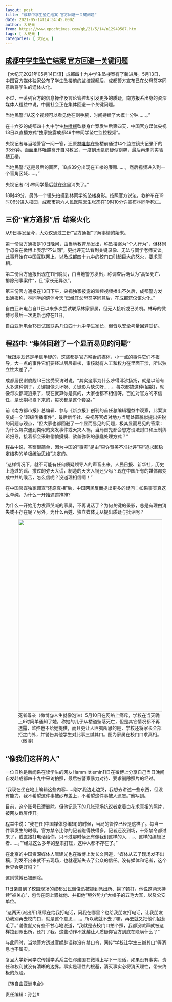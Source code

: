 ```yaml
---
layout: post
title: "成都中学生坠亡结案 官方回避一关键问题"
date: 2021-05-14T14:34:45.000Z
author: 大纪元
from: https://www.epochtimes.com/gb/21/5/14/n12949587.htm
tags: [ 大纪元 ]
categories: [ 大纪元 ]
---
```

<!--1621002885000-->
[成都中学生坠亡结案 官方回避一关键问题](https://www.epochtimes.com/gb/21/5/14/n12949587.htm)
------

<div>
<p>【大纪元2021年05月14日讯】成都四十九中学生坠楼案有了新进展。5月13日，中国官方媒体独家公布了学生坠楼前的监控视频后，成都警方宣布已在父母签字同意后将学生的遗体火化。</p><p>不过，一系列官方的信息操作及言论管控却引发更多的质疑，南方报系出身的资深媒体人程益中说，中国社会正在集体回避一个关键问题。</p><p>当地民警:“从这个视频可以看见他在割手腕，时间持续了大概十分钟……。”</p><p>在十六岁的成都四十九中学生<a href="https://www.epochtimes.com/gb/tag/%E6%9E%97%E5%94%AF%E9%BA%92.html">林唯麒</a>坠楼身亡案发生后第四天，中国官方媒体央视13日以直播方式“独家披露成都49中林同学坠亡监控视频”。</p><p>央视记者与当地警官一问一答，还原<a href="https://www.epochtimes.com/gb/tag/%E6%9E%97%E5%94%AF%E9%BA%92.html">林唯麒</a>在坠楼前通过14个监控镜头记录下的33分钟。画面里林唯麒离开自习教室，一度到水泵房疑似割腕，最后再走向实验楼五楼。</p><p>当地民警:“这是最后的画面，18点39分出现在五楼的廉廊……，然后视频进入到一个盲角区域……。”</p><p>央视记者:“小林同学最后就在这里消失了。”</p><p>18时49分，另外一个镜头拍摄到林同学的坠楼身影。按照官方说法，救护车在19时06分进入校园，成都市第六人民医院医生张杰在19时10分许宣布林同学死亡。</p><h2><strong>三份“官方通报”后</strong><strong>  </strong><strong>结案火化</strong><strong>   </strong></h2><p>从9日事发至今，大众仅通过三份“官方通报”了解事情的始末。</p><p>第一份官方通报是10日晚间，由当地教育局发出，称坠楼案为“个人行为”，但林同学母亲在微博上表示“不认同”，更批评无法看到关键录像、无法与同学老师交谈。此事开始在中国互联网上，以及成都四十九中的校门口引起巨大的怒火，要求真相。</p><p>第二份官方通报出现在11日晚间，由当地警方发出，称调查后确认为“高坠死亡、排除刑事案件”，且“家长无异议”。</p><p>第三份官方通报在13日下午，央视独家披露的监控视频播出不久后，成都警方发出通报称，林同学的遗体今天“已经其父母签字同意后，在成都殡仪馆火化。”</p><p>自由亚洲电台自11日以来多次尝试联系林家家属，但无人接听或已关机。林母的微博号最后一次更新也停在11日。</p><p>自由亚洲电台13日试图联系几位四十九中学生家长，但皆以安全考量回避受访。</p><h2><strong>程益中</strong><strong>: “</strong><strong>集体回避了一个显而易见的问题”</strong></h2><p>“我跟朋友还是半信半疑的，这些都是官方喉舌的媒体，小一点的事件它们不报导，大一点的事件它们要经过层层审核，审核就有人工和权力在里面干涉，所以独立性太差了。”</p><p>成都居民谢俊彪13日接受采访时说，“其实这事为什么吵得沸沸扬扬，就是以前有太多这种例子，关键摄像头坏呀、关键影片缺失呀……，每次都搞这种(招数)，就像每次都喊狼来了，现在就算你是真的，大家也都不相信呀。百姓对官方的不信任，是长期积累下来的，每次都是这个套路。”</p><p>前《南方都市报》总编辑、参与《新京报》创刊的首任总编辑程益中观察，此案演变成一个“超级传播事件”，最后新华社、央视等官媒对地方当局处置貌似提出尖锐的问题与观点，“但大家也都回避了一个显而易见的问题，极其显而易见的答案：为什么每次遇到类似的突发事件或天灾人祸，当局首先都会想方设法封口和压制舆论报导，接着都会采取偷偷摸摸、欲盖弥彰的愚蠢处理方式？”</p><p>程益中说，答案很简单，因为中国的“事实”是由“只许赞美不准批评”只“追求超稳定结构的单极统治思维”决定的。</p><p>“这样情况下，就不可能有任何质疑领导人的声音出来。人民日报、新华社，历史上造过的谣、撒过的弥天大谎，制造的天灾人祸还少吗？现在中国所有的媒体都变成中共的喉舌，怎么信呢？没道理相信啊！”</p><p>在中国官媒独家调查“还原真相”后，中国网民反而提出更多的疑问：如果事实真这么单纯，为什么一开始遮遮掩掩?</p><p>为什么一开始用力发声哭喊的家属，不再说话了？为何关键的录影，总是有理由消失或不存在呢？另外，为什么百姓、独立媒体无从提出质疑与批评呢？</p><figure id="attachment_12949695" aria-describedby="caption-attachment-12949695" style="width: 450px" class="wp-caption aligncenter"><a target="_blank" href="https://i.epochtimes.com/assets/uploads/2021/05/id12949695-E1HZXg0VgAU9NPA-1.jpg"><img class="size-medium wp-image-12949695" src="https://i.epochtimes.com/assets/uploads/2021/05/id12949695-E1HZXg0VgAU9NPA-1-450x600.jpg" alt="" width="450" height="600" /></a><figcaption id="caption-attachment-12949695" class="wp-caption-text">死者母亲（微博@人生就像泡沫）5月10日在网络上痛斥，学校在当天晚上9时简单通知了她，称她的儿子从楼道坠落死亡，但是其它情况都不再透露，监控也不给她提供，而且更让人匪夷所思的是，学校还将家长全部拒之门外，并警告其他学生对此事三缄其口。图为家属在校门口求真相。（微博）</figcaption></figure><h2><strong>“</strong><strong>像我们这样的人”</strong></h2><p>一位自称是新闻系在读学生的网友Hammlittlemin11日在微博上分享自己当日晚间自发赴成都四十九中采访拍照，最后被警察暴力对待、要求删除照片的经过。</p><p>“我现在坐在地上编辑这些内容……刚才我边走边哭，我想去讲述一些东西，但没有能力。我不希望这件事被纱布盖上，不希望这件事被人遗忘。”他写到。</p><p>目前，这个账号已遭删除。但他记录下的几张现场抗议者拿着白花求真相的照片，被网友截屏传开。</p><p>程益中说：“我在任(中国媒体总编辑)的时候，当局的管控已经是这样了。每当一件事发生的时候，官方禁令比你的记者跑得快得多。记者还没到场，十条禁令都过来了，或直接打电话给你。只不过那时候还有像我们这样的人……、这样的编辑记者……。”“经过这么多年的整肃打压，这种人都不存在了。”</p><p>在北京的中国资深媒体人唐建光也在微博上发长文问道，“媒体从去了现场发不出稿，到发不出来就不去现场，也就逐渐失去了公众的信任。没有媒体和记者，这个世界会更好吗？”</p><p>这则微博已被删除。</p><p>11日亲自到了校园现场的成都公民谢俊彪被抓到派出所、挨了顿打，他说这两天持续“被关心”，包含在网上骚扰他、并扣他“境外势力”大帽子的五毛大军，以及公安单位。</p><p>“这两天(派出所)继续在给我打电话，问我在哪里？也给我朋友打电话，让我朋友劝我别再去校门口，就是这个意思……。所以我就不去了嘛，再去就又把他们招惹毛了。”谢俊彪又有些不甘心地说道，“我就是去校门口拍个照，我都没吭声就被这样拉到派出所，还打了我。这些动作不就越让人质疑你官方到底在隐瞒什么？”</p><p>与此同时，当地警方透过官媒辟谣称没有禁口令，网传“学校让学生三缄其口”等消息也不属实。</p><p>复旦大学新闻学院传播学系系主任邓建国在微博上写下一段话，如果没有事实，责任和权利就没有清晰的边界。事实是理性的根基，消灭事实必将消灭理性，带来终极的危险。</p><p>《转自由亚洲电台》</p><p>责任编辑：孙芸#</p>
</div>

